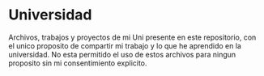 # Universidad
Archivos, trabajos y proyectos de mi Uni presente en este repositorio, con el unico proposito de compartir mi trabajo y lo que he aprendido en la universidad. No esta permitido el uso de estos archivos para ningun proposito sin mi consentimiento explicito.

